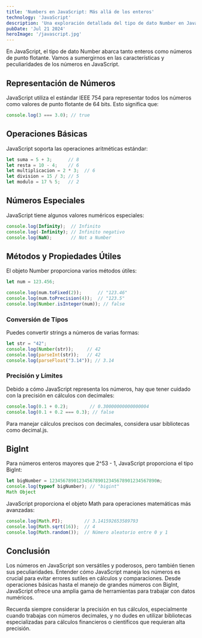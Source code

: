```yaml
---
title: 'Numbers en JavaScript: Más allá de los enteros'
technology: 'JavaScript'
description: 'Una exploración detallada del tipo de dato Number en JavaScript'
pubDate: 'Jul 21 2024'
heroImage: '/javascript.jpg'
---
```

En JavaScript, el tipo de dato Number abarca tanto enteros como números de punto flotante. Vamos a sumergirnos en las características y peculiaridades de los números en JavaScript.

## Representación de Números
JavaScript utiliza el estándar IEEE 754 para representar todos los números como valores de punto flotante de 64 bits. Esto significa que:
```javascript
console.log(3 === 3.0); // true
```

## Operaciones Básicas
JavaScript soporta las operaciones aritméticas estándar:
```javascript
let suma = 5 + 3;      // 8
let resta = 10 - 4;    // 6
let multiplicacion = 2 * 3;  // 6
let division = 15 / 3; // 5
let modulo = 17 % 5;   // 2
```

## Números Especiales
JavaScript tiene algunos valores numéricos especiales:
```javascript
console.log(Infinity);  // Infinito
console.log(-Infinity); // Infinito negativo
console.log(NaN);       // Not a Number
```

## Métodos y Propiedades Útiles
El objeto Number proporciona varios métodos útiles:
```javascript
let num = 123.456;

console.log(num.toFixed(2));      // "123.46"
console.log(num.toPrecision(4));  // "123.5"
console.log(Number.isInteger(num)); // false
```

### Conversión de Tipos
Puedes convertir strings a números de varias formas:
```javascript
let str = "42";
console.log(Number(str));     // 42
console.log(parseInt(str));   // 42
console.log(parseFloat("3.14")); // 3.14
```

### Precisión y Límites
Debido a cómo JavaScript representa los números, hay que tener cuidado con la precisión en cálculos con decimales:
```javascript
console.log(0.1 + 0.2);        // 0.30000000000000004
console.log(0.1 + 0.2 === 0.3); // false
```
Para manejar cálculos precisos con decimales, considera usar bibliotecas como decimal.js.

## BigInt
Para números enteros mayores que 2^53 - 1, JavaScript proporciona el tipo BigInt:
```javascript
let bigNumber = 1234567890123456789012345678901234567890n;
console.log(typeof bigNumber); // "bigint"
Math Object
```
JavaScript proporciona el objeto Math para operaciones matemáticas más avanzadas:
```javascript
console.log(Math.PI);        // 3.141592653589793
console.log(Math.sqrt(16));  // 4
console.log(Math.random());  // Número aleatorio entre 0 y 1
```

## Conclusión
Los números en JavaScript son versátiles y poderosos, pero también tienen sus peculiaridades. Entender cómo JavaScript maneja los números es crucial para evitar errores sutiles en cálculos y comparaciones. Desde operaciones básicas hasta el manejo de grandes números con BigInt, JavaScript ofrece una amplia gama de herramientas para trabajar con datos numéricos.

Recuerda siempre considerar la precisión en tus cálculos, especialmente cuando trabajas con números decimales, y no dudes en utilizar bibliotecas especializadas para cálculos financieros o científicos que requieran alta precisión.